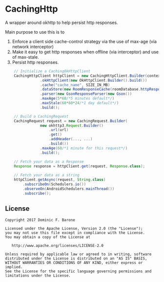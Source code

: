 # CachingHttp
A wrapper around okhttp to help persist http responses.

Main purpose to use this is to 
1) Enforce a client side cache-control strategy via the use of max-age (via network interceptor)
2) Make it easy to get http responses when offline (via interceptor) and use of max-stale.
3) Persist http responses.

```groovy
    // Initialize a CachingOkHttpClient
    CachingHttpClient httpClient = new CachingHttpClient.Builder(context/*to check network availability*/)
                .okHttpClient(new OkHttpClient.Builder().build())
                .cache("cache_name", SIZE_IN_MB)
                .dataStore(new RoomResponseCache(roomDatabase.httpResponseDao()))
                .parser(new GsonResponseParser(new Gson())
                .maxAge(5*60/*5 minutes default*/)
                .maxStale(60*60*24/*1 day default*/)
                .build();
```

```groovy
    // Build a CachingRequest
    CachingRequest request = new CachingRequest.Builder(
                new okhttp3.Request.Builder()
                    .url(url)
                    .get()
                    .addHeader(..., ...)
                    .build())
                .maxAge(60/*1 minute for this request*/)
                .build();
```

```groovy
    // Fetch your data as a Response
    Response response = httpClient.get(request, Response.class);
    
    // Fetch your data as a string
    httpClient.getAsync(request, String.class)
        .subscribeOn(Schedulers.io())
        .observeOn(AndroidSchedulers.mainThread())
        .subscribe();
```

License
-------
    Copyright 2017 Dominic F. Barone

    Licensed under the Apache License, Version 2.0 (the "License");
    you may not use this file except in compliance with the License.
    You may obtain a copy of the License at

       http://www.apache.org/licenses/LICENSE-2.0

    Unless required by applicable law or agreed to in writing, software
    distributed under the License is distributed on an "AS IS" BASIS,
    WITHOUT WARRANTIES OR CONDITIONS OF ANY KIND, either express or implied.
    See the License for the specific language governing permissions and
    limitations under the License.

